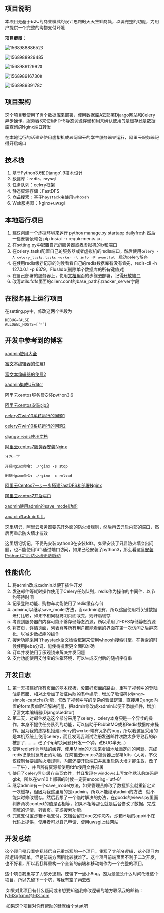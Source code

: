 ## 项目说明

 本项目是基于B2C的商业模式的设计思路的天天生鲜商城，以其完整的功能，为用户提供一个完整的购物支付环境

**项目截图：**

![1568988886523](C:\Users\LY\Pictures\博客照片\截图1.png)



![1568988929485](C:\Users\LY\Pictures\博客照片\截图2.png)

![1568989129928](C:\Users\LY\Pictures\博客照片\截图3.png)

![1568989167308](C:\Users\LY\Pictures\博客照片\截图4.png)

![1568989391782](C:\Users\LY\Pictures\博客照片\截图5.png)

## 项目架构

​	这个项目我使用了两个数据库来部署，使用数据库A去部署Django网站和Celery异步操作，服务器B来使用FDFS静态资源存储和用来确认使用的是缓存还是数据库查询的Nginx端口转发

​	在本地运行的话建议使用虚拟机或者阿里云的学生服务器来运行，阿里云服务器记得开启端口

## 技术栈

1. 基于Python3.6和Django1.9技术设计
2. 数据库：redis、mysql
3. 任务队列：celery框架
4. 静态资源存储：FastDFS
5. 商品搜索：基于haystack来使用whoosh
6. Web服务器：Nginx+uwsgi



## 本地运行项目

1. 建议创建一个虚拟环境来运行
   python manage.py startapp dailyfresh
   然后一键安装依赖包
   pip install -r requirements.txt
2. 在setting.py中配置自己的服务器或者虚拟机的ip和端口
3. 在celery_tasks配置自己的服务器或者虚拟机的redis端口，然后使用`celery -A celery_tasks.tasks worker -l info -P eventlet ` 启动celery服务
4. 在使用redis缓存记录的时候看看自己的redis数据库有没有值先，redis-cli -h 127.0.0.1 -p 6379，Flushdb(删除单个数据库的所有键值对)
5. 在自己部署的服务器上，使用[文档](https://blog.csdn.net/busishenren/article/details/83584885)里面的步骤去部署，记得[开放端口](https://www.cnblogs.com/heqiuyong/p/10460150.html)
6. 改写utils.fdfs里面的client.conf的base_path和tracker_server字段



## 在服务器上运行项目

在setting.py中，修改这两个字段为

```
DEBUG=FALSE
ALLOWED_HOSTS=[‘*’] 
```



## 开发中参考到的博客

[xadmin使用大全](https://segmentfault.com/a/1190000016082270?utm_source=tag-newest)

[富文本编辑器的使用1](https://www.cnblogs.com/zmdComeOn/p/11345418.html)

[富文本编辑器的使用2](https://github.com/zhangfisher/DjangoUeditor)

[xadmin集成UEditor](https://blog.csdn.net/wgpython/article/details/79585205)

[阿里云centos服务器安装python3.6](https://www.cnblogs.com/charles8866/p/8366695.html)

[阿里云centos安装pip3](https://www.centos.bz/2018/03/centos-7%E5%AE%89%E8%A3%85pip3/)

[celery在win10系统运行的问题1](https://www.cnblogs.com/springionic/p/10959353.html)

[celery在win10系统运行的问题2](https://blog.csdn.net/qq_30242609/article/details/79047660)

[django-redis使用文档](https://django-redis-chs.readthedocs.io/zh_CN/latest/)

[阿里云centos7服务器安装Nginx](https://blog.csdn.net/qq_32953079/article/details/81975160)

```
补充一下

开启Nginx命令: ./nginx -s stop

刷新Nginx命令: ./nginx -s reload
```

[阿里云Centos7一步一步搭建FastDFS和部署Nginx](https://blog.csdn.net/busishenren/article/details/83584885)

[阿里云centos7开启端口](https://www.cnblogs.com/heqiuyong/p/10460150.html)

[xadmin使用admin的save_model功能](https://blog.csdn.net/qq_35531549/article/details/86609258)

[xadmin与admin对比](https://www.jianshu.com/p/05edc51368fd)

这里切记，阿里云服务器要先开外面的防火墙规则，然后再去开启内部的端口，然后再重启防火墙才有效

这里切记切记，不要先安装python3在安装fdfs，如果安装了开启防火墙会出问题，也不能使用fdfs通过端口访问，如果已经安装了python3，那么看这里[安装Python3之后防火墙无法启动](https://blog.csdn.net/cenylon/article/details/79954524)



## 性能优化

1. 将admin改成xadmin以便于插件开发
2. 发送邮件等耗时操作使用了Celery任务队列，redis作为操作的中间件，以节约等待时间
3.  记录登陆功能、购物车功能使用了redis缓存存储
4.  admin可以继承save_model方法，而xadmin没有，所以这里使用将关键数据进行比较，如果不相同就说明页面改变，则开启缓存
5. 考虑到服务器的内存可能不够存储静态资源，所以采用了FDFS存储静态资源
6.  将首页，详情页面，列表页等所有用户都能看到的界面在第一次访问之后静态化，以减少数据库的操作
7. 搜索功能采用了haystack全文检索框架来使用whoosh搜索引擎，在搜索的时候使用jieba分词，能使得搜索更全面和准确
8.  订单并发使用了乐观锁来解决并发问题
9.  支付功能使用支付宝的沙箱环境，可以生成支付后的随机字符串

##  开发日志

1. 第一天搭建好所有页面的基本模板，设置好页面的路由，重写了视频中的登陆注册页面，相对比增加了验证失败的表单提示、增加了验证码(django-simple-captcha)功能，修改了视频中写的复杂的验证逻辑，直接用Django内置的form表单验证解决问题，把admin修改成xadmin以便于添加插件，增加了富文本编辑器(DjangoUeditor)
2. 第二天，对邮件发送这个部分采用了celery，celery本身只是一个异步的操作，本身不提供任务队列的功能，可以借助于RabbitMQ或者Redis数据库来操作。因为我的虚拟机搭建celery的worker端有太多的bug，所以我这里采用的是本机系统上使用celery，而且发现我测试注册发送邮件次数太多导致我的ip被封了.......，改了个ip解决问题(开发一个钟，改BUG半天...)
3. 使用redis作为登陆的缓存、使用Minin的方法来增加地址重定向的问题、完成redis记录浏览历史的功能，在阿里云centos7服务器上部署fdfs（大坑，不仅仅控制台要加防火墙规则，内部还要开启端口并且重启防火墙才能生效，改了一下午），并且所有资源都使用fdfs使用文件部署
4. 使用了celery异步缓存首页文件，并且发现在windows上写文件默认的编码是gbk，所以在win10上部署的时候一定要encoding='utf-8'
5. 继承admin有一个save_model方法，如果管理员修改了数据那么就重新定义一次缓存，但因为我这里用的是xadmin，所以不能继承admin的方法，就不能实时修改缓存。然后我想了一个临时解决的办法，在goods的views.py里面判断两次context的值是否相等，如果不相等那么就是后台修改了数据。完成商城的详情、列表页。完成搜索功能。
6. 完成支付宝沙箱环境支付，文档会留在doc文件夹内，沙箱环境的appid不在代码上提供，使用者可以自己申请、使用uwsgi上线网站

## 开发总结

​	这个项目是我看完视频后自己重新写的一个项目，重写了大部分逻辑，这个项目内部逻辑很简单，但是前端方面相比较就难了。这个项目前端页面不利于二次开发，也不好看，所以我打算重构一个全新的前端和移动端作为一个完整的项目。

​	这个项目我重写了大部分逻辑，还留下一些小Bug，因为最近没什么时间改进这个项目，所以先留下一个坑，等我有空了再去改

​	如果对此项目有什么疑问或者想要知道我修改逻辑的地方联系我的邮箱：ly163qfxmn@163.com

​	如果这个项目对你有帮助的话就给个start吧







